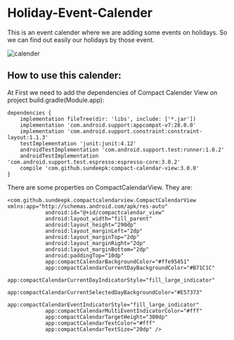 # Holiday-Event-Calender
This is an event calender where we are adding some events on holidays. So we can find out easily our holidays by those event.

![calender](https://user-images.githubusercontent.com/11855976/60059379-2e156080-970e-11e9-9dda-6fa2974b22b7.png)


## How to use this calender:
At First we need to add the dependencies of Compact Calender View on project build.gradle(Module.app):

```android
dependencies {
    implementation fileTree(dir: 'libs', include: ['*.jar'])
    implementation 'com.android.support:appcompat-v7:28.0.0'
    implementation 'com.android.support.constraint:constraint-layout:1.1.3'
    testImplementation 'junit:junit:4.12'
    androidTestImplementation 'com.android.support.test:runner:1.0.2'
    androidTestImplementation 'com.android.support.test.espresso:espresso-core:3.0.2'
    compile 'com.github.sundeepk:compact-calendar-view:3.0.0'
}
```

There are some properties on CompactCalendarView. They are:

```android
<com.github.sundeepk.compactcalendarview.CompactCalendarView xmlns:app="http://schemas.android.com/apk/res-auto"
            android:id="@+id/compactcalendar_view"
            android:layout_width="fill_parent"
            android:layout_height="290dp"
            android:layout_marginLeft="2dp"
            android:layout_marginTop="2dp"
            android:layout_marginRight="2dp"
            android:layout_marginBottom="2dp"
            android:paddingTop="10dp"
            app:compactCalendarBackgroundColor="#ffe95451"
            app:compactCalendarCurrentDayBackgroundColor="#B71C1C"
            app:compactCalendarCurrentDayIndicatorStyle="fill_large_indicator"
            app:compactCalendarCurrentSelectedDayBackgroundColor="#E57373"
            app:compactCalendarEventIndicatorStyle="fill_large_indicator"
            app:compactCalendarMultiEventIndicatorColor="#fff"
            app:compactCalendarTargetHeight="300dp"
            app:compactCalendarTextColor="#fff"
            app:compactCalendarTextSize="20dp" />    
  ```
